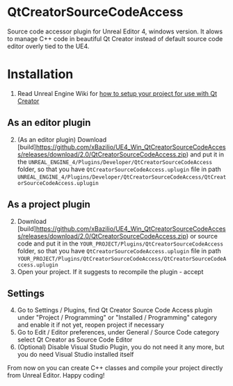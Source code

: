 # QtCreatorSourceCodeAccess
Source code accessor plugin for Unreal Editor 4, windows version. It alows to manage C++ code in beautiful Qt Creator instead of default source code editor overly tied to the UE4.

# Installation

1. Read Unreal Engine Wiki for [how to setup your project for use with Qt Creator](https://wiki.unrealengine.com/Using_QtCreator_With_UnrealEngine4)

## As an editor plugin
2. (As an editor plugin) Download [build]https://github.com/xBazilio/UE4_Win_QtCreatorSourceCodeAccess/releases/download/2.0/QtCreatorSourceCodeAccess.zip) and put it in the `UNREAL_ENGINE_4/Plugins/Developer/QtCreatorSourceCodeAccess` folder, so that you have `QtCreatorSourceCodeAccess.uplugin` file in path `UNREAL_ENGINE_4/Plugins/Developer/QtCreatorSourceCodeAccess/QtCreatorSourceCodeAccess.uplugin`

## As a project plugin

2. Download [build]https://github.com/xBazilio/UE4_Win_QtCreatorSourceCodeAccess/releases/download/2.0/QtCreatorSourceCodeAccess.zip) or source code and put it in the `YOUR_PROJECT/Plugins/QtCreatorSourceCodeAccess` folder, so that you have `QtCreatorSourceCodeAccess.uplugin` file in path `YOUR_PROJECT/Plugins/QtCreatorSourceCodeAccess/QtCreatorSourceCodeAccess.uplugin`
3. Open your project. If it suggests to recompile the plugin - accept

## Settings

4. Go to Settings / Plugins, find Qt Creator Source Code Access plugin under "Project / Programming" or "Installed / Programming" category and enable it if not yet, reopen project if necessary
5. Go to Edit / Editor preferences, under General / Source Code category select Qt Creator as Source Code Editor
6. (Optional) Disable Visual Studio Plugin, you do not need it any more, but you do need Visual Studio installed itself

From now on you can create C++ classes and compile your project directly from Unreal Editor. Happy coding!
